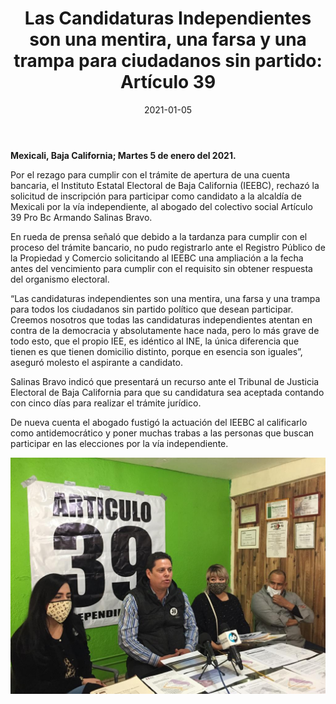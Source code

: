 ﻿---
layout: blog
title: "Las Candidaturas Independientes son una mentira, una farsa y una trampa para ciudadanos sin partido: Artículo 39"
date: 2021-01-05
categories: mexicali
permalink: /:categories/:title:output_ext
image: /img/cnr/2021-01-05-candidaturas-independientes-son-una-mentira.jpeg
alt: "Las Candidaturas Independientes son una mentira, una farsa y una trampa para ciudadanos sin partido: Artículo 39"
autor:
---


**Mexicali, Baja California; Martes 5 de enero del 2021.** 


 Por el rezago para cumplir con el trámite de apertura de una cuenta bancaria, el Instituto Estatal Electoral de Baja California (IEEBC), rechazó la solicitud de inscripción para participar como candidato a la alcaldía de Mexicali por la vía independiente, al abogado del colectivo social Artículo 39 Pro Bc Armando Salinas Bravo.


En rueda de prensa señaló que debido a la tardanza para cumplir con el proceso del trámite  bancario, no pudo registrarlo ante el Registro Público de la Propiedad y Comercio solicitando al IEEBC una ampliación a la fecha antes del vencimiento para cumplir con el requisito sin obtener respuesta del organismo electoral.


“Las candidaturas independientes son una mentira, una farsa y una trampa para todos los ciudadanos sin partido político que desean participar. Creemos nosotros que todas las candidaturas independientes atentan en contra de la democracia y absolutamente hace nada, pero lo más grave de todo esto, que el propio IEE, es idéntico al INE, la única diferencia que tienen es que tienen domicilio distinto, porque en esencia son iguales”, aseguró molesto el aspirante a candidato.


Salinas Bravo indicó que presentará un recurso ante el Tribunal de Justicia Electoral de Baja California para que su candidatura sea aceptada contando con cinco días para realizar el trámite jurídico.


De nueva cuenta el abogado fustigó la actuación del IEEBC al calificarlo como antidemocrático y poner muchas trabas a las personas que buscan participar en las elecciones por la vía independiente.

<div id="carouselExampleSlidesOnly" class="carousel slide" data-ride="carousel">
  <div class="carousel-inner">
    <div class="carousel-item active">
       <img class="d-block w-100" src="/img/cnr/2021-01-05-candidaturas-independientes-son-una-mentira.jpeg" loading="lazy"  alt="Las Candidaturas Independientes son una mentira, una farsa y una trampa para ciudadanos sin partido: Artículo 39">
    </div>
  </div>
</div>